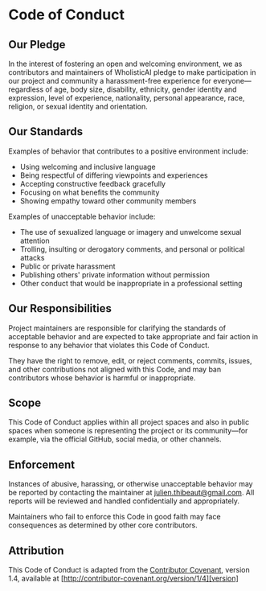 # Code of Conduct

## Our Pledge

In the interest of fostering an open and welcoming environment, we as contributors and maintainers of WholisticAI pledge to make participation in our project and community a harassment-free experience for everyone—regardless of age, body size, disability, ethnicity, gender identity and expression, level of experience, nationality, personal appearance, race, religion, or sexual identity and orientation.

## Our Standards

Examples of behavior that contributes to a positive environment include:

- Using welcoming and inclusive language
- Being respectful of differing viewpoints and experiences
- Accepting constructive feedback gracefully
- Focusing on what benefits the community
- Showing empathy toward other community members

Examples of unacceptable behavior include:

- The use of sexualized language or imagery and unwelcome sexual attention
- Trolling, insulting or derogatory comments, and personal or political attacks
- Public or private harassment
- Publishing others' private information without permission
- Other conduct that would be inappropriate in a professional setting

## Our Responsibilities

Project maintainers are responsible for clarifying the standards of acceptable behavior and are expected to take appropriate and fair action in response to any behavior that violates this Code of Conduct.

They have the right to remove, edit, or reject comments, commits, issues, and other contributions not aligned with this Code, and may ban contributors whose behavior is harmful or inappropriate.

## Scope

This Code of Conduct applies within all project spaces and also in public spaces when someone is representing the project or its community—for example, via the official GitHub, social media, or other channels.

## Enforcement

Instances of abusive, harassing, or otherwise unacceptable behavior may be reported by contacting the maintainer at [julien.thibeaut@gmail.com](mailto:cjulien.thibeaut@gmail.com). All reports will be reviewed and handled confidentially and appropriately.

Maintainers who fail to enforce this Code in good faith may face consequences as determined by other core contributors.

## Attribution

This Code of Conduct is adapted from the [Contributor Covenant][homepage], version 1.4,
available at [http://contributor-covenant.org/version/1/4][version]

[homepage]: http://contributor-covenant.org
[version]: http://contributor-covenant.org/version/1/4/

